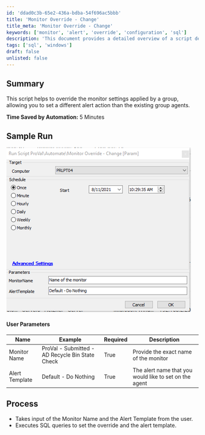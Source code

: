 ```yaml
---
id: 'ddad0c3b-65e2-436a-bdba-54f696ac5bbb'
title: 'Monitor Override - Change'
title_meta: 'Monitor Override - Change'
keywords: ['monitor', 'alert', 'override', 'configuration', 'sql']
description: 'This document provides a detailed overview of a script designed to override the monitor settings applied by a group, allowing for custom alert actions on agents. It includes user parameters, a sample run, and a step-by-step process for executing the script.'
tags: ['sql', 'windows']
draft: false
unlisted: false
---
```


## Summary

This script helps to override the monitor settings applied by a group, allowing you to set a different alert action than the existing group agents.

**Time Saved by Automation:** 5 Minutes

## Sample Run

![Sample Run](../../../static/img/Monitor-Override---Change/image_1.png)

#### User Parameters

| Name              | Example                                         | Required | Description                                         |
|-------------------|-------------------------------------------------|----------|-----------------------------------------------------|
| Monitor Name      | ProVal - Submitted - AD Recycle Bin State Check | True     | Provide the exact name of the monitor                |
| Alert Template     | Default - Do Nothing                            | True     | The alert name that you would like to set on the agent |

## Process

- Takes input of the Monitor Name and the Alert Template from the user.
- Executes SQL queries to set the override and the alert template.



